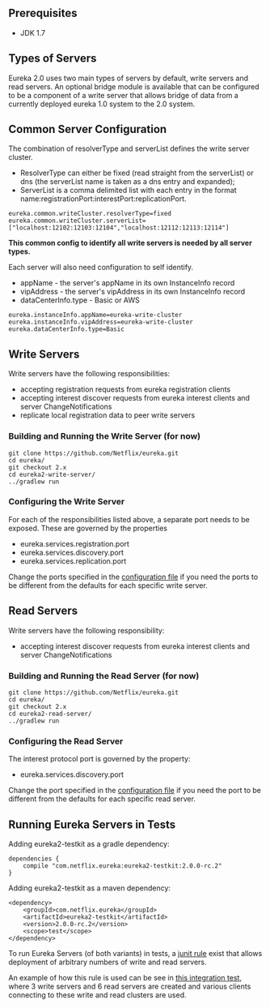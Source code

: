 ## Prerequisites
* JDK 1.7

## Types of Servers
Eureka 2.0 uses two main types of servers by default, write servers and read servers. An optional bridge module is available that can be configured to be a component of a write server that allows bridge of data from a currently deployed eureka 1.0 system to the 2.0 system.

## Common Server Configuration
The combination of resolverType and serverList defines the write server cluster.
* ResolverType can either be fixed (read straight from the serverList) or dns (the serverList name is taken as a dns entry and expanded);
* ServerList is a comma delimited list with each entry in the format name:registrationPort:interestPort:replicationPort.
```
eureka.common.writeCluster.resolverType=fixed
eureka.common.writeCluster.serverList=["localhost:12102:12103:12104","localhost:12112:12113:12114"]
```

**This common config to identify all write servers is needed by all server types.**

Each server will also need configuration to self identify.
* appName - the server's appName in its own InstanceInfo record
* vipAddress - the server's vipAddress in its own InstanceInfo record
* dataCenterInfo.type - Basic or AWS
```
eureka.instanceInfo.appName=eureka-write-cluster
eureka.instanceInfo.vipAddress=eureka-write-cluster
eureka.dataCenterInfo.type=Basic
```

## Write Servers
Write servers have the following responsibilities:
* accepting registration requests from eureka registration clients
* accepting interest discover requests from eureka interest clients and server ChangeNotifications
* replicate local registration data to peer write servers

### Building and Running the Write Server (for now)
```
git clone https://github.com/Netflix/eureka.git
cd eureka/
git checkout 2.x
cd eureka2-write-server/
../gradlew run
```
### Configuring the Write Server
For each of the responsibilities listed above, a separate port needs to be exposed. These are governed by the properties
* eureka.services.registration.port
* eureka.services.discovery.port
* eureka.services.replication.port

Change the ports specified in the [configuration file](../blob/2.x/eureka2-write-server/src/main/resources/eureka-write-server.properties) if you need the ports to be different from the defaults for each specific write server.

## Read Servers

Write servers have the following responsibility:
* accepting interest discover requests from eureka interest clients and server ChangeNotifications

### Building and Running the Read Server (for now)
```
git clone https://github.com/Netflix/eureka.git
cd eureka/
git checkout 2.x
cd eureka2-read-server/
../gradlew run
```
### Configuring the Read Server
The interest protocol port is governed by the property:
* eureka.services.discovery.port

Change the port specified in the [configuration file](../blob/2.x/eureka2-read-server/src/main/resources/eureka-read-server.properties) if you need the port to be different from the defaults for each specific read server.

## Running Eureka Servers in Tests
Adding eureka2-testkit as a gradle dependency:
```
dependencies {
    compile "com.netflix.eureka:eureka2-testkit:2.0.0-rc.2"
}
```

Adding eureka2-testkit as a maven dependency:
```
<dependency>
    <groupId>com.netflix.eureka</groupId>
    <artifactId>eureka2-testkit</artifactId>
    <version>2.0.0-rc.2</version>
    <scope>test</scope>
</dependency>
```

To run Eureka Servers (of both variants) in tests, a [junit rule](https://github.com/Netflix/eureka/blob/2.x/eureka2-testkit/src/main/java/com/netflix/eureka2/testkit/junit/resources/EurekaDeploymentResource.java) exist that allows deployment of arbitrary numbers of write and read servers.

An example of how this rule is used can be see in [this integration test](https://github.com/Netflix/eureka/blob/2.x/eureka2-integration/src/test/java/com/netflix/eureka2/integration/ReadWriteClusterIntegrationTest.java), where 3 write servers and 6 read servers are created and various clients connecting to these write and read clusters are used.